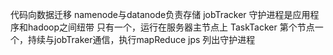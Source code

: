 代码向数据迁移
namenode与datanode负责存储
jobTracker 守护进程是应用程序和hadoop之间纽带 只有一个，运行在服务器主节点上
TaskTacker 第个节点一个，持续与jobTraker通信，执行mapReduce
jps 列出守护进程
